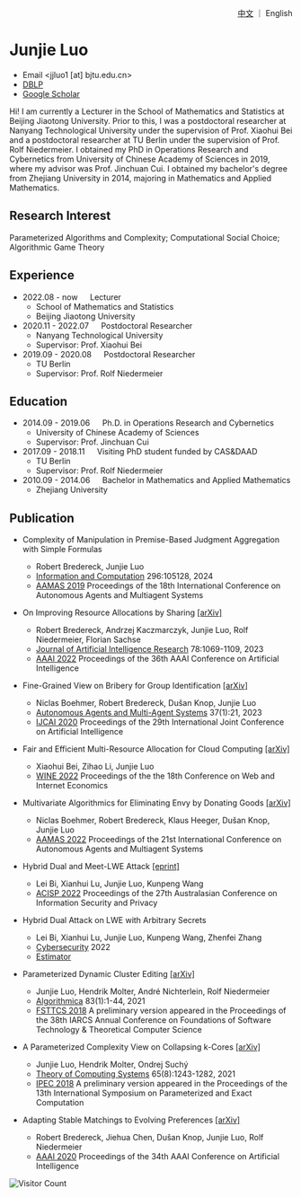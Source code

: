 <p align="right"> <a href="/index-ch.html">中文</a> ｜ English </p>

# Junjie Luo
- Email <jjluo1 [at] bjtu.edu.cn>
- [DBLP](https://dblp.org/pid/69/7067.html)
- [Google Scholar](https://scholar.google.com.ph/citations?user=_OpGl-oAAAAJ&hl=fil)

Hi! I am currently a Lecturer in the School of Mathematics and Statistics at Beijing Jiaotong University. Prior to this, I was a postdoctoral researcher at Nanyang Technological University under the supervision of Prof. Xiaohui Bei and a postdoctoral researcher at TU Berlin under the supervision of Prof. Rolf Niedermeier. I obtained my PhD in Operations Research and Cybernetics from University of Chinese Academy of Sciences in 2019, where my advisor was Prof. Jinchuan Cui. I obtained my bachelor's degree from Zhejiang University in 2014, majoring in Mathematics and Applied Mathematics.

## Research Interest
Parameterized Algorithms and Complexity; Computational Social Choice; Algorithmic Game Theory

## Experience
- 2022.08 - now &emsp; Lecturer
  - School of Mathematics and Statistics
  - Beijing Jiaotong University
- 2020.11 - 2022.07 &emsp; Postdoctoral Researcher
  - Nanyang Technological University
  - Supervisor: Prof. Xiaohui Bei
- 2019.09 - 2020.08 &emsp; Postdoctoral Researcher
  - TU Berlin
  - Supervisor: Prof. Rolf Niedermeier

## Education
- 2014.09 - 2019.06 &emsp; Ph.D. in Operations Research and Cybernetics
  - University of Chinese Academy of Sciences
  - Supervisor: Prof. Jinchuan Cui
- 2017.09 - 2018.11 &emsp; Visiting PhD student funded by CAS&DAAD
  - TU Berlin
  - Supervisor: Prof. Rolf Niedermeier
- 2010.09 - 2014.06 &emsp; Bachelor in Mathematics and Applied Mathematics
  - Zhejiang University

## Publication
- Complexity of Manipulation in Premise-Based Judgment Aggregation with Simple Formulas
  - Robert Bredereck, Junjie Luo
  - [Information and Computation](https://www.sciencedirect.com/science/article/pii/S0890540123001311?via%3Dihub) 296:105128, 2024
  - [AAMAS 2019](https://dl.acm.org/doi/10.5555/3306127.3331773) Proceedings of the 18th International Conference on Autonomous Agents and Multiagent Systems 

- On Improving Resource Allocations by Sharing
[[arXiv]](https://arxiv.org/pdf/2112.07525.pdf)
  - Robert Bredereck, Andrzej Kaczmarczyk, Junjie Luo, Rolf Niedermeier, Florian Sachse
  - [Journal of Artificial Intelligence Research](https://www.jair.org/index.php/jair/article/view/15001) 78:1069-1109, 2023
  - [AAAI 2022](https://ojs.aaai.org/index.php/AAAI/article/view/20416) Proceedings of the 36th AAAI Conference on Artificial Intelligence 

- Fine-Grained View on Bribery for Group Identification
[[arXiv]](https://arxiv.org/pdf/2105.08376.pdf)
  - Niclas Boehmer, Robert Bredereck, Dušan Knop, Junjie Luo
  - [Autonomous Agents and Multi-Agent Systems](https://link.springer.com/article/10.1007/s10458-023-09597-7) 37(1):21, 2023
  - [IJCAI 2020](https://www.ijcai.org/proceedings/2020/10) Proceedings of the 29th International Joint Conference on Artificial Intelligence 

- Fair and Efficient Multi-Resource Allocation for Cloud Computing 
[[arXiv]](https://arxiv.org/pdf/2210.05237.pdf)
  - Xiaohui Bei, Zihao Li, Junjie Luo
  - [WINE 2022](https://link.springer.com/chapter/10.1007/978-3-031-22832-2_10) Proceedings of the the 18th Conference on Web and Internet Economics 

- Multivariate Algorithmics for Eliminating Envy by Donating Goods
[[arXiv]](https://arxiv.org/pdf/2202.01716.pdf)
  - Niclas Boehmer, Robert Bredereck, Klaus Heeger, Dušan Knop, Junjie Luo
  - [AAMAS 2022](https://dl.acm.org/doi/10.5555/3535850.3535866) Proceedings of the 21st International Conference on Autonomous Agents and Multiagent Systems 

- Hybrid Dual and Meet-LWE Attack
[[eprint]](https://eprint.iacr.org/2022/1330.pdf)
  - Lei Bi, Xianhui Lu, Junjie Luo, Kunpeng Wang
  - [ACISP 2022](https://link.springer.com/chapter/10.1007/978-3-031-22301-3_9) Proceedings of the 27th Australasian Conference on Information Security and Privacy

- Hybrid Dual Attack on LWE with Arbitrary Secrets
  - Lei Bi, Xianhui Lu, Junjie Luo, Kunpeng Wang, Zhenfei Zhang
  - [Cybersecurity]((https://link.springer.com/article/10.1186/s42400-022-00115-y)) 2022
  - [Estimator](https://github.com/BiLei121/hybrid-dual-estimator)
  
- Parameterized Dynamic Cluster Editing
[[arXiv]](https://arxiv.org/pdf/1810.06625.pdf)
  - Junjie Luo, Hendrik Molter, André Nichterlein, Rolf Niedermeier
  - [Algorithmica](https://link.springer.com/article/10.1007/s00453-020-00746-y) 83(1):1-44, 2021
  - [FSTTCS 2018](https://drops.dagstuhl.de/opus/volltexte/2018/9945/) A preliminary version appeared in the Proceedings of the 38th IARCS Annual Conference on Foundations of Software Technology & Theoretical Computer Science 

- A Parameterized Complexity View on Collapsing k-Cores
[[arXiv]](https://arxiv.org/pdf/1805.12453.pdf)
  - Junjie Luo, Hendrik Molter, Ondrej Suchý
  - [Theory of Computing Systems](https://link.springer.com/article/10.1007/s00224-021-10045-w) 65(8):1243-1282, 2021
  - [IPEC 2018](https://drops.dagstuhl.de/opus/volltexte/2019/10208/) A preliminary version appeared in the Proceedings of the 13th International Symposium on Parameterized and Exact Computation 

- Adapting Stable Matchings to Evolving Preferences
[[arXiv]](https://arxiv.org/abs/1907.01375)
  - Robert Bredereck, Jiehua Chen, Dušan Knop, Junjie Luo, Rolf Niedermeier
  - [AAAI 2020](https://ojs.aaai.org/index.php/AAAI/article/view/5550) Proceedings of the 34th AAAI Conference on Artificial Intelligence 

![Visitor Count](https://profile-counter.glitch.me/luojunjie14/count.svg)
